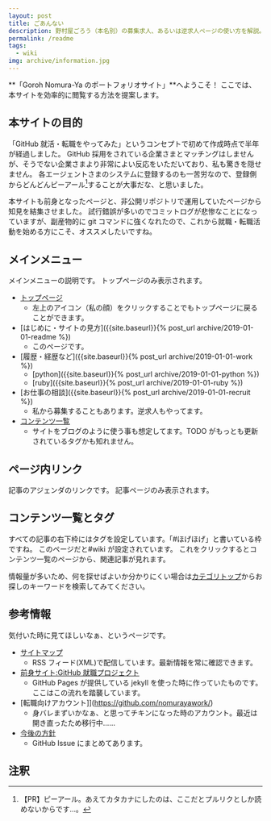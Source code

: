 ```yaml
---
layout: post
title: ごあんない
description: 野村屋ごろう（本名別）の募集求人、あるいは逆求人ページの使い方を解説。GitHub Pagesで公開しているので誰でもコピペで似たようなサイトが作れます。
permalink: /readme
tags:
  - wiki
img: archive/information.jpg
---
```


**「Goroh Nomura-Ya のポートフォリオサイト」**へようこそ！
ここでは、本サイトを効率的に閲覧する方法を提案します。

## 本サイトの目的

「GitHub 就活・転職をやってみた」というコンセプトで初めて作成時点で半年が経過しました。
GitHub 採用をされている企業さまとマッチングはしませんが、そうでない企業さまより非常によい反応をいただいており、私も驚きを隠せません。
各エージェントさまのシステムに登録するのも一苦労なので、登録側からどんどんピーアール[^1]することが大事だな、と思いました。

本サイトも前身となったページと、非公開リポジトリで運用していたページから知見を結集させました。
試行錯誤が多いのでコミットログが悲惨なことになっていますが、副産物的に git コマンドに強くなれたので、これから就職・転職活動を始める方にこそ、オススメしたいですね。

## メインメニュー

メインメニューの説明です。
トップページのみ表示されます。

- [トップページ]({{site.baseurl}})
  - 左上のアイコン（私の顔）をクリックすることでもトップページに戻ることができます。
- [はじめに・サイトの見方]({{site.baseurl}}{% post_url archive/2019-01-01-readme %})
  - このページです。
- [履歴・経歴など]({{site.baseurl}}{% post_url archive/2019-01-01-work %})
  - [python]({{site.baseurl}}{% post_url archive/2019-01-01-python %})
  - [ruby]({{site.baseurl}}{% post_url archive/2019-01-01-ruby %})
- [お仕事の相談]({{site.baseurl}}{% post_url archive/2019-01-01-recruit %})
  - 私から募集することもあります。逆求人もやってます。
- [コンテンツ一覧]({{site.baseurl}}/tags)
  - サイトをブログのように使う事も想定してます。TODO がもっとも更新されているタグかも知れません。

## ページ内リンク

記事のアジェンダのリンクです。
記事ページのみ表示されます。

## コンテンツ一覧とタグ

すべての記事の右下枠にはタグを設定しています。「#ほげほげ」と書いている枠ですね。
このページだと#wiki が設定されています。
これをクリックするとコンテンツ一覧のページから、関連記事が見れます。

情報量が多いため、何を探せばよいか分かりにくい場合は[カテゴリトップ]({{site.baseurl}}/tags/カテゴリトップ)からお探しのキーワードを検索してみてください。

## 参考情報

気付いた時に見てほしいなぁ、というページです。

- [サイトマップ]({{site.baseurl}}/sitemap.xml)
  - RSS フィード(XML)で配信しています。最新情報を常に確認できます。
- [前身サイト:GitHub 就職プロジェクト]({{site.url}})
  - GitHub Pages が提供している jekyll を使った時に作っていたものです。ここはこの流れを踏襲しています。
- [転職向けアカウント]](https://github.com/nomurayawork/)
  - 身バレまずいかなぁ、と思ってチキンになった時のアカウント。最近は開き直ったため移行中……
- [今後の方針](https://github.com/shimajima-eiji/resume/issues)
  - GitHub Issue にまとめてあります。

## 注釈

[^1]: 【PR】ピーアール。あえてカタカナにしたのは、ここだとプルリクとしか読めないからです…。

